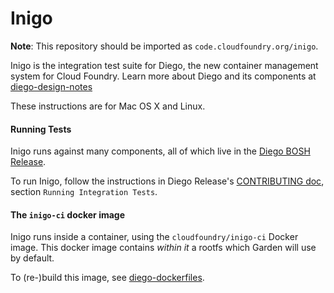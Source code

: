 # Inigo

**Note**: This repository should be imported as `code.cloudfoundry.org/inigo`.

Inigo is the integration test suite for Diego, the new container management
system for Cloud Foundry. Learn more about Diego and its components at
[diego-design-notes](https://github.com/cloudfoundry/diego-design-notes)

These instructions are for Mac OS X and Linux.


#### Running Tests

Inigo runs against many components, all of which live in the [Diego BOSH
Release](https://github.com/cloudfoundry/diego-release).

To run Inigo, follow the instructions in Diego Release's
[CONTRIBUTING doc](https://github.com/cloudfoundry/diego-release/blob/develop/CONTRIBUTING.md#running-integration-tests), section `Running Integration Tests`.


#### The `inigo-ci` docker image

Inigo runs inside a container, using the `cloudfoundry/inigo-ci` Docker image.
This docker image contains *within it* a rootfs which Garden will use by
default.

To (re-)build this image, see
[diego-dockerfiles](https://github.com/cloudfoundry/diego-dockerfiles).
